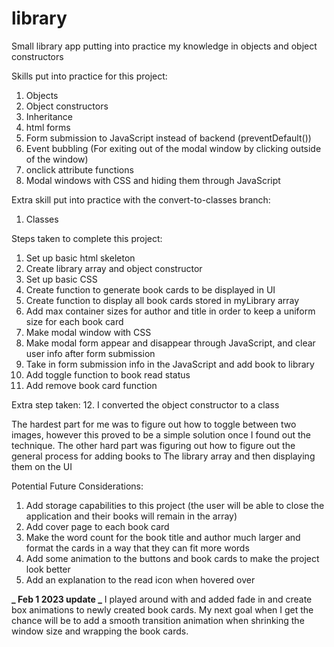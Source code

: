 # library

Small library app putting into practice my knowledge in objects and object constructors

Skills put into practice for this project:

1. Objects
2. Object constructors
3. Inheritance
4. html forms
5. Form submission to JavaScript instead of backend (preventDefault())
6. Event bubbling (For exiting out of the modal window by clicking outside of the window)
7. onclick attribute functions
8. Modal windows with CSS and hiding them through JavaScript

Extra skill put into practice with the convert-to-classes branch:

1. Classes

Steps taken to complete this project:

1. Set up basic html skeleton
2. Create library array and object constructor
3. Set up basic CSS
4. Create function to generate book cards to be displayed in UI
5. Create function to display all book cards stored in myLibrary array
6. Add max container sizes for author and title in order to keep a uniform size for each book card
7. Make modal window with CSS
8. Make modal form appear and disappear through JavaScript, and clear user info after form submission
9. Take in form submission info in the JavaScript and add book to library
10. Add toggle function to book read status
11. Add remove book card function

Extra step taken: 12. I converted the object constructor to a class

The hardest part for me was to figure out how to toggle between two images, however this proved to be a simple solution
once I found out the technique. The other hard part was figuring out how to figure out the general process for adding books to
The library array and then displaying them on the UI

Potential Future Considerations:

1. Add storage capabilities to this project (the user will be able to close the application and their books will remain in the array)
2. Add cover page to each book card
3. Make the word count for the book title and author much larger and format the cards in a way that they can fit more words
4. Add some animation to the buttons and book cards to make the project look better
5. Add an explanation to the read icon when hovered over

**_ Feb 1 2023 update _**
I played around with and added fade in and create box animations to newly created book cards. My next goal when I get the chance will be to add a smooth transition animation when shrinking the window size and wrapping the book cards.
